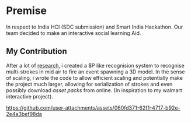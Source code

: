
# Premise

In respect to India HCI (SDC submission) and Smart India Hackathon. Our team decided to make an interactive social learning Aid.


## My Contribution

After a lot of [research](https://depts.washington.edu/acelab/proj/dollar/qdollar.html), i created a $P like recognision system to recognise multi-strokes in mid air to fire an event spawning a 3D model. In the sense of scaling, i wrote the code to allow efficient scaling and potentially make the project much larger, allowing for serialization of strokes and even possibly download _asset packs_ from online. (In inspiration to my walmart interactive project).

https://github.com/user-attachments/assets/060fd371-62f1-4717-b92e-2e4a3bef98da

